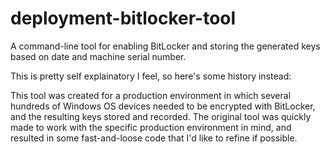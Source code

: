 # deployment-bitlocker-tool
A command-line tool for enabling BitLocker and storing the generated keys based on date and machine serial number.

This is pretty self explainatory I feel, so here's some history instead:

This tool was created for a production environment in which several hundreds of Windows OS devices needed to be encrypted with BitLocker,
and the resulting keys stored and recorded. The original tool was quickly made to work with the specific production environment in mind, 
and resulted in some fast-and-loose code that I'd like to refine if possible.
